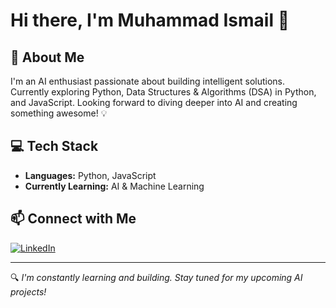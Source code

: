 # Hi there, I'm Muhammad Ismail 👋

## 🚀 About Me
I'm an AI enthusiast passionate about building intelligent solutions. Currently exploring Python, Data Structures & Algorithms (DSA) in Python, and JavaScript. Looking forward to diving deeper into AI and creating something awesome! 💡

## 💻 Tech Stack
- **Languages:** Python, JavaScript
- **Currently Learning:** AI & Machine Learning


## 📫 Connect with Me
[![LinkedIn](https://img.shields.io/badge/LinkedIn-Connect-blue?style=flat&logo=linkedin)](https://www.linkedin.com/in/muhammad-ismail-b1bb492ba/)

---
🔍 *I'm constantly learning and building. Stay tuned for my upcoming AI projects!*
